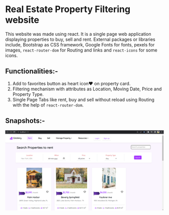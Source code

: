 # Real Estate Property Filtering website

This website was made using react. It is a single page web application displaying properties
to buy, sell and rent. External packages or libraries include, Bootstrap as CSS framework, Google Fonts 
for fonts, pexels for images, `react-router-dom` for Routing and links and `react-icons` for some icons.

## Functionalities:-

1) Add to favorites button as heart icon❤️ on property card.
2) Filtering mechanism with attributes as Location, Moving Date, Price and Property Type.
3) Single Page Tabs like rent, buy and sell without reload using Routing with the help of `react-router-dom`.

## Snapshots:- 

<img src = 'src/images/HomePage.png'>